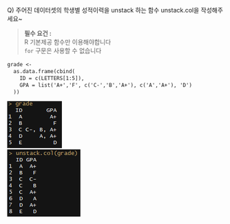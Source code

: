 Q) 주어진 데이터셋의 학생별 성적이력을 unstack 하는 함수 unstack.col을 작성해주세요~   
> **필수 요건 :**   
> R 기본제공 함수만 이용해야합니다   
> `for` 구문은 사용할 수 없습니다   

```{r, message=FALSE, warning=FALSE, include=FALSE}
grade <- 
  as.data.frame(cbind(
    ID = c(LETTERS[1:5]),
    GPA = list('A+','F', c('C-','B','A+'), c('A','A+'), 'D')
  ))
```

![target!](original_dataset.PNG)  
![target!](unstack_column_result.PNG)
